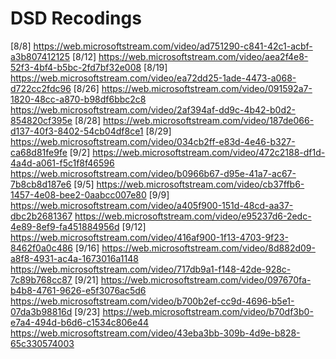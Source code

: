 # DSD Recodings 
[8/8]
https://web.microsoftstream.com/video/ad751290-c841-42c1-acbf-a3b807412125
[8/12]
https://web.microsoftstream.com/video/aea2f4e8-52f3-4bf4-b5bc-2fd7bf32e008
[8/19]
https://web.microsoftstream.com/video/ea72dd25-1ade-4473-a068-d722cc2fdc96
[8/26]
https://web.microsoftstream.com/video/091592a7-1820-48cc-a870-b98df6bbc2c8
https://web.microsoftstream.com/video/2af394af-dd9c-4b42-b0d2-854820cf395e
[8/28]
https://web.microsoftstream.com/video/187de066-d137-40f3-8402-54cb04df8ce1
[8/29]
https://web.microsoftstream.com/video/034cb2ff-e83d-4e46-b327-ca68d81fe9fe
[9/2]
https://web.microsoftstream.com/video/472c2188-df1d-4a4d-a061-f5c1f8f46596
https://web.microsoftstream.com/video/b0966b67-d95e-41a7-ac67-7b8cb8d187e6
[9/5]
https://web.microsoftstream.com/video/cb37ffb6-1457-4e08-bee2-0aabcc007e80
[9/9]
https://web.microsoftstream.com/video/a405f900-151d-48cd-aa37-dbc2b2681367
https://web.microsoftstream.com/video/e95237d6-2edc-4e89-8ef9-fa451884956d
[9/12]
https://web.microsoftstream.com/video/416af900-1f13-4703-9f23-8462f0a0c486
[9/16]
https://web.microsoftstream.com/video/8d882d09-a8f8-4931-ac4a-1673016a1148
https://web.microsoftstream.com/video/717db9a1-f148-42de-928c-7c89b768cc87
[9/21]
https://web.microsoftstream.com/video/097670fa-b4b8-4761-9626-e5f3076ac5d6
https://web.microsoftstream.com/video/b700b2ef-cc9d-4696-b5e1-07da3b98816d
[9/23]
https://web.microsoftstream.com/video/b70df3b0-e7a4-494d-b6d6-c1534c806e44
https://web.microsoftstream.com/video/43eba3bb-309b-4d9e-b828-65c330574003
